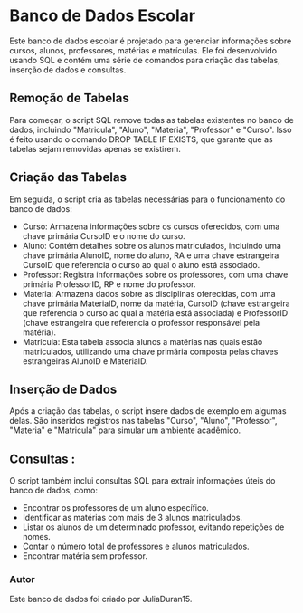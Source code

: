# Banco de Dados Escolar
Este banco de dados escolar é projetado para gerenciar informações sobre cursos, alunos, professores, matérias e matrículas. Ele foi desenvolvido usando SQL e contém uma série de comandos para criação das tabelas, inserção de dados e consultas.

## Remoção de Tabelas
Para começar, o script SQL remove todas as tabelas existentes no banco de dados, incluindo "Matricula", "Aluno", "Materia", "Professor" e "Curso". Isso é feito usando o comando DROP TABLE IF EXISTS, que garante que as tabelas sejam removidas apenas se existirem.

## Criação das Tabelas
Em seguida, o script cria as tabelas necessárias para o funcionamento do banco de dados:

- Curso: Armazena informações sobre os cursos oferecidos, com uma chave primária CursoID e o nome do curso.
- Aluno: Contém detalhes sobre os alunos matriculados, incluindo uma chave primária AlunoID, nome do aluno, RA e uma chave estrangeira CursoID que referencia o curso ao qual o aluno está associado.
- Professor: Registra informações sobre os professores, com uma chave primária ProfessorID, RP e nome do professor.
- Materia: Armazena dados sobre as disciplinas oferecidas, com uma chave primária MateriaID, nome da matéria, CursoID (chave estrangeira que referencia o curso ao qual a matéria está associada) e ProfessorID (chave estrangeira que referencia o professor responsável pela matéria).
- Matricula: Esta tabela associa alunos a matérias nas quais estão matriculados, utilizando uma chave primária composta pelas chaves estrangeiras AlunoID e MateriaID.

## Inserção de Dados
Após a criação das tabelas, o script insere dados de exemplo em algumas delas. São inseridos registros nas tabelas "Curso", "Aluno", "Professor", "Materia" e "Matricula" para simular um ambiente acadêmico.

## Consultas :
O script também inclui consultas SQL para extrair informações úteis do banco de dados, como:

- Encontrar os professores de um aluno específico.
- Identificar as matérias com mais de 3 alunos matriculados.
- Listar os alunos de um determinado professor, evitando repetições de nomes.
- Contar o número total de professores e alunos matriculados.
- Encontrar matéria sem professor.

### Autor
Este banco de dados foi criado por JuliaDuran15.
